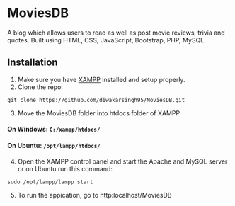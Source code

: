 # MoviesDB
A blog which allows users to read as well as post movie reviews, trivia and quotes.
Built using HTML, CSS, JavaScript, Bootstrap, PHP, MySQL.

## Installation

1. Make sure you have [XAMPP](https://www.apachefriends.org/index.html) installed and setup properly.
2. Clone the repo:
```
git clone https://github.com/diwakarsingh95/MoviesDB.git
```
3. Move the MoviesDB folder into htdocs folder of XAMPP
  #### On Windows: ``` C:/xampp/htdocs/ ```
  #### On Ubuntu: ``` /opt/lampp/htdocs/ ```
4. Open the XAMPP control panel and start the Apache and MySQL server or on Ubuntu run this command:
```
sudo /opt/lampp/lampp start
```
5. To run the appication, go to http:localhost/MoviesDB
